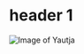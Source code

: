 # header 1
![Image of Yautja](https://comicvine.gamespot.com/a/uploads/scale_medium/1/18154/8620726-2278163265-28649.jpg)
